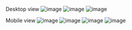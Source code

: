 Desktop view
![image](https://github.com/patrykswietlik/trave/assets/114610438/7e6d64fd-5e89-4307-a56d-622f1c198988)
![image](https://github.com/patrykswietlik/trave/assets/114610438/c462e923-db60-4527-a2f9-a72b1dabd17f)
![image](https://github.com/patrykswietlik/trave/assets/114610438/eceebb0b-fd77-4023-9a3c-6303436129c7)

Mobile view
![image](https://github.com/patrykswietlik/trave/assets/114610438/3daab378-cf3a-4596-954b-32d92cc6b779) ![image](https://github.com/patrykswietlik/trave/assets/114610438/b48e4767-93aa-416a-8af7-c1561b109999)
![image](https://github.com/patrykswietlik/trave/assets/114610438/51f0cce1-f51c-4dc5-958e-1e4a0efebb94) ![image](https://github.com/patrykswietlik/trave/assets/114610438/8ea659fc-e2ef-4ca5-8a6b-6c8f64e6782b)
